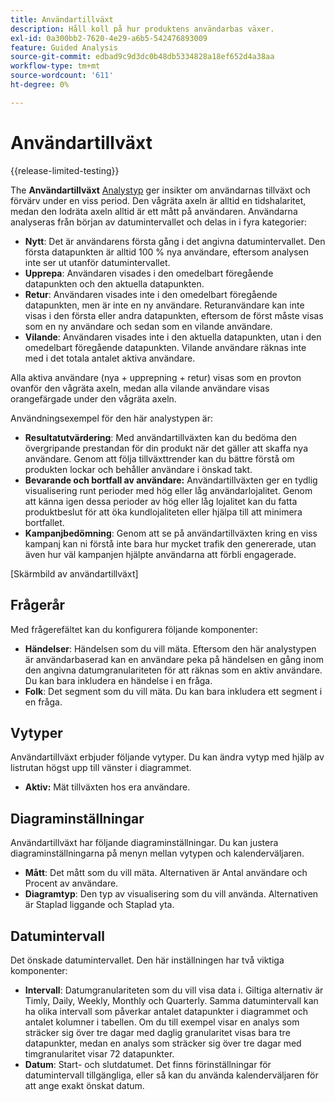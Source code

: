 ```yaml
---
title: Användartillväxt
description: Håll koll på hur produktens användarbas växer.
exl-id: 0a300bb2-7620-4e29-a6b5-542476893009
feature: Guided Analysis
source-git-commit: edbad9c9d3dc0b48db5334828a18ef652d4a38aa
workflow-type: tm+mt
source-wordcount: '611'
ht-degree: 0%

---
```


# Användartillväxt

{{release-limited-testing}}

The **Användartillväxt** [Analystyp](overview.md) ger insikter om användarnas tillväxt och förvärv under en viss period. Den vågräta axeln är alltid en tidshalaritet, medan den lodräta axeln alltid är ett mått på användaren. Användarna analyseras från början av datumintervallet och delas in i fyra kategorier:

* **Nytt**: Det är användarens första gång i det angivna datumintervallet. Den första datapunkten är alltid 100 % nya användare, eftersom analysen inte ser ut utanför datumintervallet.
* **Upprepa**: Användaren visades i den omedelbart föregående datapunkten och den aktuella datapunkten.
* **Retur**: Användaren visades inte i den omedelbart föregående datapunkten, men är inte en ny användare. Returanvändare kan inte visas i den första eller andra datapunkten, eftersom de först måste visas som en ny användare och sedan som en vilande användare.
* **Vilande**: Användaren visades inte i den aktuella datapunkten, utan i den omedelbart föregående datapunkten. Vilande användare räknas inte med i det totala antalet aktiva användare.

Alla aktiva användare (nya + upprepning + retur) visas som en provton ovanför den vågräta axeln, medan alla vilande användare visas orangefärgade under den vågräta axeln.

Användningsexempel för den här analystypen är:

* **Resultatutvärdering**: Med användartillväxten kan du bedöma den övergripande prestandan för din produkt när det gäller att skaffa nya användare. Genom att följa tillväxttrender kan du bättre förstå om produkten lockar och behåller användare i önskad takt.
* **Bevarande och bortfall av användare:** Användartillväxten ger en tydlig visualisering runt perioder med hög eller låg användarlojalitet. Genom att känna igen dessa perioder av hög eller låg lojalitet kan du fatta produktbeslut för att öka kundlojaliteten eller hjälpa till att minimera bortfallet.
* **Kampanjbedömning**: Genom att se på användartillväxten kring en viss kampanj kan ni förstå inte bara hur mycket trafik den genererade, utan även hur väl kampanjen hjälpte användarna att förbli engagerade.

[Skärmbild av användartillväxt]

## Frågerår

Med frågerefältet kan du konfigurera följande komponenter:

* **Händelser**: Händelsen som du vill mäta. Eftersom den här analystypen är användarbaserad kan en användare peka på händelsen en gång inom den angivna datumgranulariteten för att räknas som en aktiv användare. Du kan bara inkludera en händelse i en fråga.
* **Folk**: Det segment som du vill mäta. Du kan bara inkludera ett segment i en fråga.

## Vytyper

Användartillväxt erbjuder följande vytyper. Du kan ändra vytyp med hjälp av listrutan högst upp till vänster i diagrammet.

* **Aktiv:** Mät tillväxten hos era användare.

## Diagraminställningar

Användartillväxt har följande diagraminställningar. Du kan justera diagraminställningarna på menyn mellan vytypen och kalenderväljaren.

* **Mått**: Det mått som du vill mäta. Alternativen är Antal användare och Procent av användare.
* **Diagramtyp**: Den typ av visualisering som du vill använda. Alternativen är Staplad liggande och Staplad yta.

## Datumintervall

Det önskade datumintervallet. Den här inställningen har två viktiga komponenter:

* **Intervall**: Datumgranulariteten som du vill visa data i. Giltiga alternativ är Timly, Daily, Weekly, Monthly och Quarterly. Samma datumintervall kan ha olika intervall som påverkar antalet datapunkter i diagrammet och antalet kolumner i tabellen. Om du till exempel visar en analys som sträcker sig över tre dagar med daglig granularitet visas bara tre datapunkter, medan en analys som sträcker sig över tre dagar med timgranularitet visar 72 datapunkter.
* **Datum**: Start- och slutdatumet. Det finns förinställningar för datumintervall tillgängliga, eller så kan du använda kalenderväljaren för att ange exakt önskat datum.
